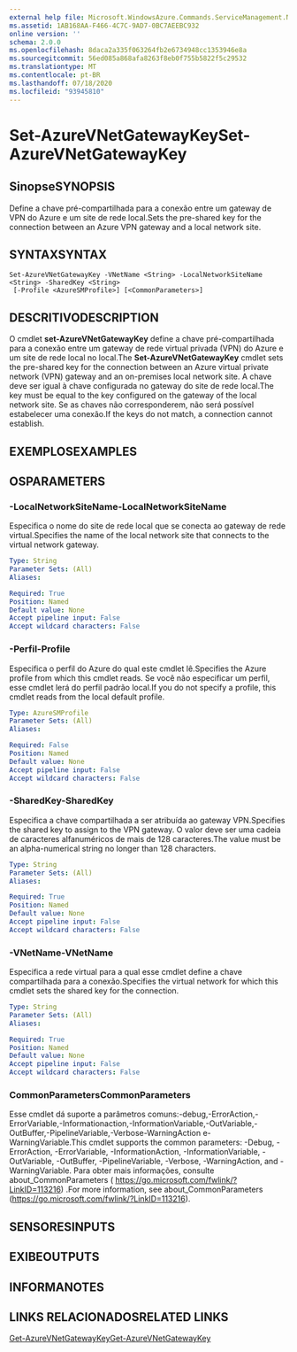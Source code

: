 ```yaml
---
external help file: Microsoft.WindowsAzure.Commands.ServiceManagement.Network.dll-Help.xml
ms.assetid: 1AB168AA-F466-4C7C-9AD7-0BC7AEEBC932
online version: ''
schema: 2.0.0
ms.openlocfilehash: 8daca2a335f063264fb2e6734948cc1353946e8a
ms.sourcegitcommit: 56ed085a868afa8263f8eb0f755b5822f5c29532
ms.translationtype: MT
ms.contentlocale: pt-BR
ms.lasthandoff: 07/18/2020
ms.locfileid: "93945810"
---
```

# <span data-ttu-id="dfafb-101">Set-AzureVNetGatewayKey</span><span class="sxs-lookup"><span data-stu-id="dfafb-101">Set-AzureVNetGatewayKey</span></span>

## <span data-ttu-id="dfafb-102">Sinopse</span><span class="sxs-lookup"><span data-stu-id="dfafb-102">SYNOPSIS</span></span>
<span data-ttu-id="dfafb-103">Define a chave pré-compartilhada para a conexão entre um gateway de VPN do Azure e um site de rede local.</span><span class="sxs-lookup"><span data-stu-id="dfafb-103">Sets the pre-shared key for the connection between an Azure VPN gateway and a local network site.</span></span>

## <span data-ttu-id="dfafb-104">SYNTAX</span><span class="sxs-lookup"><span data-stu-id="dfafb-104">SYNTAX</span></span>

```
Set-AzureVNetGatewayKey -VNetName <String> -LocalNetworkSiteName <String> -SharedKey <String>
 [-Profile <AzureSMProfile>] [<CommonParameters>]
```

## <span data-ttu-id="dfafb-105">DESCRITIVO</span><span class="sxs-lookup"><span data-stu-id="dfafb-105">DESCRIPTION</span></span>
<span data-ttu-id="dfafb-106">O cmdlet **set-AzureVNetGatewayKey** define a chave pré-compartilhada para a conexão entre um gateway de rede virtual privada (VPN) do Azure e um site de rede local no local.</span><span class="sxs-lookup"><span data-stu-id="dfafb-106">The **Set-AzureVNetGatewayKey** cmdlet sets the pre-shared key for the connection between an Azure virtual private network (VPN) gateway and an on-premises local network site.</span></span>
<span data-ttu-id="dfafb-107">A chave deve ser igual à chave configurada no gateway do site de rede local.</span><span class="sxs-lookup"><span data-stu-id="dfafb-107">The key must be equal to the key configured on the gateway of the local network site.</span></span>
<span data-ttu-id="dfafb-108">Se as chaves não corresponderem, não será possível estabelecer uma conexão.</span><span class="sxs-lookup"><span data-stu-id="dfafb-108">If the keys do not match, a connection cannot establish.</span></span>

## <span data-ttu-id="dfafb-109">EXEMPLOS</span><span class="sxs-lookup"><span data-stu-id="dfafb-109">EXAMPLES</span></span>

## <span data-ttu-id="dfafb-110">OS</span><span class="sxs-lookup"><span data-stu-id="dfafb-110">PARAMETERS</span></span>

### <span data-ttu-id="dfafb-111">-LocalNetworkSiteName</span><span class="sxs-lookup"><span data-stu-id="dfafb-111">-LocalNetworkSiteName</span></span>
<span data-ttu-id="dfafb-112">Especifica o nome do site de rede local que se conecta ao gateway de rede virtual.</span><span class="sxs-lookup"><span data-stu-id="dfafb-112">Specifies the name of the local network site that connects to the virtual network gateway.</span></span>

```yaml
Type: String
Parameter Sets: (All)
Aliases: 

Required: True
Position: Named
Default value: None
Accept pipeline input: False
Accept wildcard characters: False
```

### <span data-ttu-id="dfafb-113">-Perfil</span><span class="sxs-lookup"><span data-stu-id="dfafb-113">-Profile</span></span>
<span data-ttu-id="dfafb-114">Especifica o perfil do Azure do qual este cmdlet lê.</span><span class="sxs-lookup"><span data-stu-id="dfafb-114">Specifies the Azure profile from which this cmdlet reads.</span></span> <span data-ttu-id="dfafb-115">Se você não especificar um perfil, esse cmdlet lerá do perfil padrão local.</span><span class="sxs-lookup"><span data-stu-id="dfafb-115">If you do not specify a profile, this cmdlet reads from the local default profile.</span></span>

```yaml
Type: AzureSMProfile
Parameter Sets: (All)
Aliases: 

Required: False
Position: Named
Default value: None
Accept pipeline input: False
Accept wildcard characters: False
```

### <span data-ttu-id="dfafb-116">-SharedKey</span><span class="sxs-lookup"><span data-stu-id="dfafb-116">-SharedKey</span></span>
<span data-ttu-id="dfafb-117">Especifica a chave compartilhada a ser atribuída ao gateway VPN.</span><span class="sxs-lookup"><span data-stu-id="dfafb-117">Specifies the shared key to assign to the VPN gateway.</span></span>
<span data-ttu-id="dfafb-118">O valor deve ser uma cadeia de caracteres alfanuméricos de mais de 128 caracteres.</span><span class="sxs-lookup"><span data-stu-id="dfafb-118">The value must be an alpha-numerical string no longer than 128 characters.</span></span>

```yaml
Type: String
Parameter Sets: (All)
Aliases: 

Required: True
Position: Named
Default value: None
Accept pipeline input: False
Accept wildcard characters: False
```

### <span data-ttu-id="dfafb-119">-VNetName</span><span class="sxs-lookup"><span data-stu-id="dfafb-119">-VNetName</span></span>
<span data-ttu-id="dfafb-120">Especifica a rede virtual para a qual esse cmdlet define a chave compartilhada para a conexão.</span><span class="sxs-lookup"><span data-stu-id="dfafb-120">Specifies the virtual network for which this cmdlet sets the shared key for the connection.</span></span>

```yaml
Type: String
Parameter Sets: (All)
Aliases: 

Required: True
Position: Named
Default value: None
Accept pipeline input: False
Accept wildcard characters: False
```

### <span data-ttu-id="dfafb-121">CommonParameters</span><span class="sxs-lookup"><span data-stu-id="dfafb-121">CommonParameters</span></span>
<span data-ttu-id="dfafb-122">Esse cmdlet dá suporte a parâmetros comuns:-debug,-ErrorAction,-ErrorVariable,-Informationaction,-InformationVariable,-OutVariable,-OutBuffer,-PipelineVariable,-Verbose-WarningAction e-WarningVariable.</span><span class="sxs-lookup"><span data-stu-id="dfafb-122">This cmdlet supports the common parameters: -Debug, -ErrorAction, -ErrorVariable, -InformationAction, -InformationVariable, -OutVariable, -OutBuffer, -PipelineVariable, -Verbose, -WarningAction, and -WarningVariable.</span></span> <span data-ttu-id="dfafb-123">Para obter mais informações, consulte about_CommonParameters ( https://go.microsoft.com/fwlink/?LinkID=113216) .</span><span class="sxs-lookup"><span data-stu-id="dfafb-123">For more information, see about_CommonParameters (https://go.microsoft.com/fwlink/?LinkID=113216).</span></span>

## <span data-ttu-id="dfafb-124">SENSORES</span><span class="sxs-lookup"><span data-stu-id="dfafb-124">INPUTS</span></span>

## <span data-ttu-id="dfafb-125">EXIBE</span><span class="sxs-lookup"><span data-stu-id="dfafb-125">OUTPUTS</span></span>

## <span data-ttu-id="dfafb-126">INFORMA</span><span class="sxs-lookup"><span data-stu-id="dfafb-126">NOTES</span></span>

## <span data-ttu-id="dfafb-127">LINKS RELACIONADOS</span><span class="sxs-lookup"><span data-stu-id="dfafb-127">RELATED LINKS</span></span>

[<span data-ttu-id="dfafb-128">Get-AzureVNetGatewayKey</span><span class="sxs-lookup"><span data-stu-id="dfafb-128">Get-AzureVNetGatewayKey</span></span>](./Get-AzureVNetGatewayKey.md)


